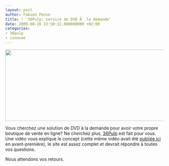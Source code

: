 ```yaml
---
layout: post
author: Fabien Penso
title: ! '36Pulp: service de DVD Ã  la demande'
date: 2009-08-26 22:50:22.000000000 +02:00
categories:
- 36pulp
- conovae
---
```

<a href="http://36pulp.com/"><img class="alignnone" title="36pulp" src="http://36pulp.com/sites/36pulp/squelettes/img/fonctions.png" alt="" width="568" height="227" /></a>

Vous cherchez une solution de DVD à la demande pour avoir votre propre boutique de vente en ligne? Ne cherchez plus, <a href="http://www.36pulp.com/">36Pulp</a> est fait pour vous. Une vidéo vous explique le concept (cette même vidéo avait été <a href="http://blog.penso.info/category/conovae/">publiée ici</a> en avant-première), le site est assez complet et devrait répondre à toutes vos questions.

Nous attendons vos retours.
